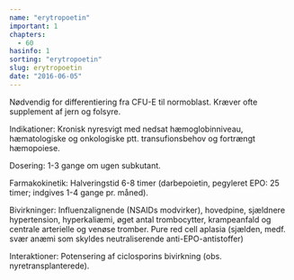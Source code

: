 ```yaml
---
name: "erytropoetin"
important: 1
chapters:
  - 60
hasinfo: 1
sorting: "erytropoetin"
slug: erytropoetin
date: "2016-06-05"
---
```


Nødvendig for differentiering fra CFU-E til normoblast. Kræver ofte supplement
af jern og folsyre.

Indikationer: Kronisk nyresvigt med nedsat hæmoglobinniveau, hæmatologiske og
onkologiske ptt. transufionsbehov og fortrængt hæmopoiese.

Dosering: 1-3 gange om ugen subkutant.

Farmakokinetik: Halveringstid 6-8 timer (darbepoietin, pegyleret EPO: 25 timer;
indgives 1-4 gange pr. måned).

Bivirkninger: Influenzalignende (NSAIDs modvirker), hovedpine, sjældnere
hypertension, hyperkaliæmi, øget antal trombocytter, krampeanfald og centrale
arterielle og venøse tromber. Pure red cell aplasia (sjælden, medf. svær anæmi
som skyldes neutraliserende anti-EPO-antistoffer)

Interaktioner: Potensering af ciclosporins bivirkning (obs.
nyretransplanterede).
